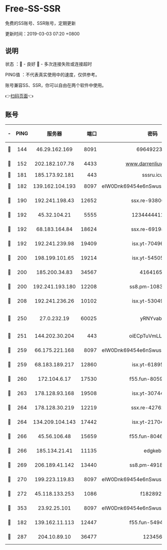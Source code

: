 # Free-SS-SSR

免费的SS账号、SSR账号，定期更新

更新时间：2019-03-03 07:20 +0800

## 说明

状态     ：🙂 - 良好 🙁 - 多次连接失败或连接超时

PING值   ：不代表真实使用中的速度，仅供参考。

账号兼容SS、SSR，你可以自由在两个软件中使用。

👉[扫码页面](https://liesauer.github.io/free-ss-ssr.github.io/)👈

## 账号

|-|PING|服务器|端口|密码|加密方式|区域|
|:----:|:----:|:-----:|-----:|:----:|:----:|:----:|
|🙂|144|46.29.162.169|8091|6964922356|aes-256-cfb|RU|
|🙂|152|202.182.107.78|4433|www.darrenliuwei.com|aes-256-cfb|JP|
|🙂|181|185.173.92.181|443|sssru.icu|rc4-md5|RU|
|🙂|182|139.162.104.193|8097|eIW0Dnk69454e6nSwuspv9DmS201tQ0D|aes-256-cfb|JP|
|🙂|190|192.241.198.43|12652|ssx.re-93806921|aes-256-cfb|US|
|🙂|192|45.32.104.21|5555|1234444411111|aes-256-cfb|SG|
|🙂|192|68.183.164.84|18624|ssx.re-69198876|aes-256-cfb|US|
|🙂|192|192.241.239.98|19409|isx.yt-70496605|aes-256-cfb|US|
|🙂|200|198.199.101.65|19214|isx.yt-54505291|aes-256-cfb|US|
|🙂|200|185.200.34.83|34567|41641651|aes-256-cfb|US|
|🙂|200|192.241.193.180|12208|ss8.pm-10835371|aes-256-cfb|US|
|🙂|208|192.241.236.26|10102|isx.yt-53049837|aes-256-cfb|US|
|🙂|250|27.0.232.19|60025|yRNYvabB|xchacha20-ietf-poly1305|HK|
|🙂|251|144.202.30.204|443|oiECpTuVmLLxk4Ts|aes-256-cfb|US|
|🙂|259|66.175.221.168|8097|eIW0Dnk69454e6nSwuspv9DmS201tQ0D|aes-256-cfb|US|
|🙂|259|68.183.189.217|12860|isx.yt-61895505|aes-256-cfb|SG|
|🙂|260|172.104.6.17|17530|f55.fun-80599240|aes-256-cfb|US|
|🙂|263|178.128.93.168|19508|isx.yt-30744692|aes-256-cfb|SG|
|🙂|264|178.128.30.219|12219|ssx.re-42762203|aes-256-cfb|SG|
|🙂|264|134.209.104.143|17442|isx.yt-21704008|aes-256-cfb|SG|
|🙂|266|45.56.106.48|15659|f55.fun-80465528|aes-256-cfb|US|
|🙂|266|185.134.21.41|11135|edgkeb|aes-256-cfb|GB|
|🙂|269|206.189.41.142|13440|ss8.pm-49181075|aes-256-cfb|SG|
|🙂|270|199.223.119.83|8097|eIW0Dnk69454e6nSwuspv9DmS201tQ0D|aes-256-cfb|US|
|🙂|272|45.118.133.253|1086|f1828920|aes-256-cfb|SG|
|🙂|353|23.92.25.101|8097|eIW0Dnk69454e6nSwuspv9DmS201tQ0D|aes-256-cfb|US|
|🙂|182|139.162.11.113|12447|f55.fun-54942636|aes-256-cfb|SG|
|🙂|287|204.10.89.10|36477|123456|aes-256-cfb|US|
